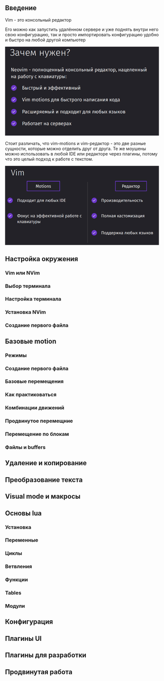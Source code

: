 
## Введение

Vim - это консольный редактор

Его можно как запустить удалённом сервере и уже поднять внутри него свою конфигурацию, так и просто импортировать конфигурацию удобно и быстро на любой другой компьютер 

![](_png/Pasted%20image%2020240901115145.png)

Стоит различать, что vim-motions и vim-редактор - это две разные сущности, которые можно отделить друг от друга. Те же моушены можно использовать в любой IDE или редакторе через плагины, потому что это целый подход к работе с текстом.

![](_png/Pasted%20image%2020240901115203.png)

## Настройка окружения

### Vim или NVim






### Выбор терминала





### Настройка терминала





### Установка NVim





### Создание первого файла





## Базовые motion

### Режимы
### Создание первого файла
### Базовые перемещения
### Как практиковаться
### Комбинации движений
### Продвинутое перемещние
### Перемещение по блокам
### Файлы и buffers







## Удаление и копирование










## Преобразование текста










## Visual mode и макросы










## Основы lua

### Установка








### Переменные








### Циклы








### Ветвления








### Функции








### Tables








### Модули








## Конфигурация










## Плагины UI










## Плагины для разработки










## Продвинутая работа


















